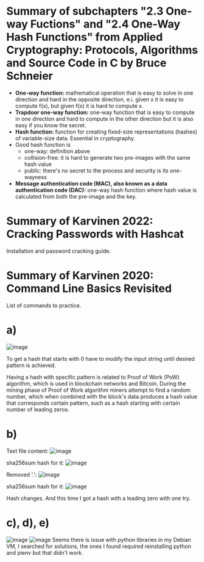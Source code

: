 # Summary of subchapters "2.3 One-way Fuctions" and "2.4 One-Way Hash Functions" from Applied Cryptography: Protocols, Algorithms and Source Code in C by Bruce Schneier
- **One-way function:** mathematical operation that is easy to solve in one direction and hard in the opposite direction, e.i. given x it is easy to compute f(x), but given f(x) it is hard to compute x.
- **Trapdoor one-way function:** one-way function that is easy to compute in one direction and hard to compute in the other direction but it is also easy if you know the secret.
- **Hash function:** function for creating fixed-size representations (hashes) of variable-size data. Essential in cryptography.
- Good hash function is
  - one-way: definition above
  - collision-free: it is hard to generate two pre-images with the same hash value
  - public: there's no secret to the process and security is its one-wayness
-  **Message authentication code (MAC), also known as a data authentication code (DAC):** one-way hash function where hash value is calculated from both the pre-image and the key.  


# Summary of Karvinen 2022: Cracking Passwords with Hashcat
Installation and password cracking guide.

# Summary of Karvinen 2020: Command Line Basics Revisited

List of commands to practice.

# a)
![image](https://github.com/lumine2023/TrustToBlockchain2023/assets/149093419/7b4deeec-6674-4488-9103-bdc60ef3f3d9)

To get a hash that starts with 0 have to modify the input string until desired pattern is achieved.

Having a hash with specific pattern is related to Proof of Work (PoW) algorithm, which is used in blockchain networks and Bitcoin. During the mining phase of Proof of Work algorithm miners attempt to find a random number, which when combined with the block's data produces a hash value that corresponds certain pattern, such as a hash starting with certain number of leading zeros.

# b) 
Text file content:
![image](https://github.com/lumine2023/TrustToBlockchain2023/assets/149093419/7e9142f3-b3a8-48e7-a6f1-6d570d415432)

sha256sum hash for it:
![image](https://github.com/lumine2023/TrustToBlockchain2023/assets/149093419/a4b0e806-7a8d-48bc-ab40-d0da152e5c85)

Removed '.':
![image](https://github.com/lumine2023/TrustToBlockchain2023/assets/149093419/ea9ff03b-0fe7-4fdf-82a9-12ff17696413)

sha256sum hash for it: 
![image](https://github.com/lumine2023/TrustToBlockchain2023/assets/149093419/10293c5a-2bd0-4790-a344-40860de27a67)

Hash changes. And this time I got a hash with a leading zero with one try.

# c), d), e) 
![image](https://github.com/lumine2023/TrustToBlockchain2023/assets/149093419/46d97741-a98a-490f-b04a-b46f0b8081c0)
![image](https://github.com/lumine2023/TrustToBlockchain2023/assets/149093419/bbeb405d-6a25-4a15-a609-cea3968ad5ca)
Seems there is issue with python libraries in my Debian VM, I searched for solutions, the ones I found required reinstalling python and pienv but that didn't work. 

